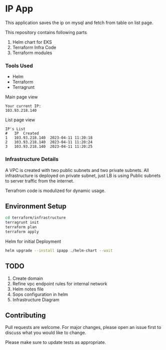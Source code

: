 # IP App

This application saves the ip on mysql and fetch from table on list page.


This repository contains following parts
1. Helm chart for EKS
2. Terraform Infra Code
3. Terraform modules


### Tools Used
* Helm
* Terraform 
* Terragrunt

Main page view
```text
Your current IP:
103.93.218.140
```

List page view
```text
IP's List
#	IP	Created
1	103.93.218.140	2023-04-11 11:20:18
2	103.93.218.140	2023-04-11 11:20:24
3	103.93.218.140	2023-04-11 11:20:25
```

### Infrastructure Details

A VPC is created with two public subnets and two private subnets. All infrastructure is deployed on private subnet, just LB is using Public subnets to server traffic from the internet.

Terrafrom code is modulized for dynamic usage.

## Environment Setup 
```bash
cd terraform/infrastructure
terragrunt init
terraform plan
terraform apply
```

Helm for initial Deployment
```bash
helm upgrade --install ipapp ./helm-chart --wait
```

## TODO
1. Create domain
2. Refine vpc endpoint rules for internal network
3. Helm notes file
4. Sops configuration in helm
5. Infrastructure Diagram

## Contributing
Pull requests are welcome. For major changes, please open an issue first to discuss what you would like to change.

Please make sure to update tests as appropriate.